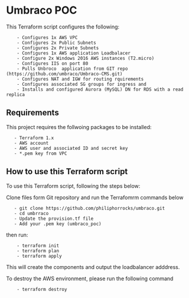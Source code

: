  
Umbraco POC
===============

This Terraform script configures the following:

        - Configures 1x AWS VPC
        - Configures 2x Public Subnets
        - Configures 2x Private Subnets
        - Configures 1x AWS application Loadbalacer
        - Configure 2x Windows 2016 AWS instances (T2.micro)
        - Configures IIS on port 80 
        - Pulls Unbroco  application from GIT repo (https://github.com/umbraco/Umbraco-CMS.git)
        - Configures NAT and IGW for routing rquirements
        - Configures associated SG groups for ingress and 
        - Installs and configured Aurora (MySQL) DN for RDS with a read replica
       

Requirements
-------------

This project requires the follwoing packages to be installed:

       - Terraform 1.x
       - AWS account
       - AWS user and associated ID and secret key
       - *.pem key from VPC


How to use this Terraform script
--------------------------------
    
To use this Terraform script, following the steps below:

Clone files form Git repository and run the Terrafomrm commands below

       - git clone https://github.com/philiphorrocks/umbraco.git
       - cd umbrraco
       - Update the provision.tf file
       - Add your .pem key (umbraco_poc)
       
then run:

        - terraform init
        - terraform plan
        - terraform apply

This will create the components and output the loadbalancer adddress.

To destroy the AWS environment, please run the following command

        - terraform destroy
